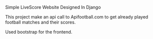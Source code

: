 Simple LiveScore Website Designed In Django

This project make an api call to Apifootball.com to get already played football matches and their scores.

Used bootstrap for the frontend.

